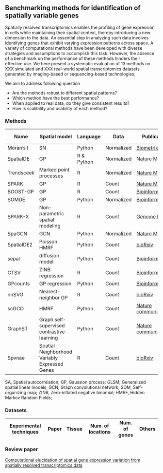 ## Benchmarking methods for identification of spatially variable genes

Spatially resolved transcriptomics enables the profiling of gene expression in cells while maintaining their spatial context, thereby introducing a new dimension to the data. An essential step in analyzing such data involves identifying genes that exhibit varying expression patterns across space. A variety of computational methods have been developed with diverse strategies and assumptions to accomplish this task. However, the absence of a benchmark on the performance of these methods hinders their effective use. We here present a systematic evaluation of 13 methods on XXX simulated and XXX real-world spatial transcriptomics datasets generated by imaging-based or sequencing-based technologies.


We aim to address following question

* Are the methods robust to different spatial patterns?
* Which method have the best performance?
* When applied to real data, do they give consistent results?
* How is scalibility and usability of each method?

### Methods

| Name      | Spatial model | Language | Data       | Publication     | Year  | Additional input | Output | Experimental techniques| Tested by | Documentation | Managed repositories | Usability|
| ---       | ---                        | ---      | ---        | -----------     |-------| -----------------| -------| -----------------------|-----------|---------------| ---------------------|----------|
| Moran’s I | SN    | Python   | Normalized |  [Biometrika](https://academic.oup.com/biomet/article/37/1-2/17/194868) |  1950 | None | Correlation | Any | Zhijian| | | |
| SpatialDE | GP | R & Python   | Normalized |  [Nature Methods](https://www.nature.com/articles/nmeth.4636) |  2018 | None | | | Zain | | ||
| Trendsceek| Marked point processes | R   | Normalized |  [Nature Methods](https://www.nature.com/articles/nmeth.4634) |  2018 |  None | P-value | | Zhijian | | ||
| SPARK     | GP | R   | Count |  [Nature Methods](https://www.nature.com/articles/s41592-019-0701-7) |  2020 | None | P-value | |Zhijian | *** | None | |
| BOOST-GP  | GP | R   | Count |  [Bioinformatics](https://academic.oup.com/bioinformatics/article/37/22/4129/6306406) |  2021 | None | | | | | ||
| SOMDE     | GP | Python   | Normalized |  [Bioinformatics](https://academic.oup.com/bioinformatics/article/37/23/4392/6308937) |  2021 |None | | | Zhijian | | PyPi ||
| SPARK-X   | Non-parametric spatial modeling | R   | Count |  [Genome Biology](https://genomebiology.biomedcentral.com/articles/10.1186/s13059-021-02404-0) |  2021 | None | | | | | ||
| SpaGCN    | GCN | Python   | Normalized |  [Nature Methods](https://www.nature.com/articles/s41592-021-01255-8) |  2021 | Histology | | | Zain | | ||
| SpatialDE2| Poisson HMRF | Python   | Count |  [bioRxiv](https://www.biorxiv.org/content/10.1101/2021.10.27.466045v2) |  2021 | None | | | | | ||
| sepal     | diffusion model | Python   | Count | [Bioinformatics](https://academic.oup.com/bioinformatics/article/37/17/2644/6168120?login=false) |  2021 | None | | | Zain | | ||
| CTSV      | ZINB regression | R   | Count |  [Bioinformatics](https://academic.oup.com/bioinformatics/article/38/17/4135/6632658) |  2022 | Cell-type proportion  | | | | | ||
| GPcounts  | GP regression | Python   | Count | [Bioinformatics](https://academic.oup.com/bioinformatics/article/37/21/3788/6313161) |  2022 | None | | | | | ||
| nnSVG     | Nearest-neighbor GP | R   | Count | [bioRxiv](https://www.biorxiv.org/content/10.1101/2022.05.16.492124v1.full) |  2022 | None  | | | | | ||
| scGCO     | HMRF | Python   | Count | [Nature communications](https://www.nature.com/articles/s41467-022-33182-3) |  2022 | None | | | Zhijian | | ||
| GraphST   | Graph self-supervised contrastive learning | Python   | Count | [Nature communications](https://www.nature.com/articles/s41467-023-36796-3) |  2023 | None | | | | | ||
| Spvnae    | Spatial Neighborhood Variably Expressed Genes | R   | Count | [bioRxiv](https://www.biorxiv.org/content/10.1101/2023.02.08.527623v1.abstract) |  2023 | None | | | | | ||


SA, Spatial autocorrelation; GP, Gaussion process; GLSM; Generalized spatial linear models; 
GCN, Graph convolutional network; SOM, Self-organizing map; ZINB, Zero-inflated negative binomial; 
HMRF, Hidden Markov Random Fields; 


### Datasets

| Experimental techniques | Paper | Tissue | Num. of locations | Num. of genes | Others |
| ------------------------|-------| -------|-----------------| ---------------|-------- |

### Review paper
[Computational elucidation of spatial gene expression variation from spatially resolved transcriptomics data](https://www.sciencedirect.com/science/article/pii/S2162253121003127)

